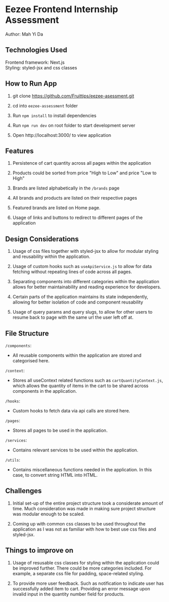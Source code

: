 # Eezee Frontend Internship Assessment

Author: Mah Yi Da

## Technologies Used

Frontend framework: Next.js \
Styling: styled-jsx and css classes

## How to Run App

1. git clone https://github.com/Fruittips/eezee-asessment.git

2. cd into `eezee-assessment` folder

3. Run `npm install` to install dependencies

4. Run `npm run dev` on root folder to start development server

5. Open http://localhost:3000/ to view application

## Features

1. Persistence of cart quantity across all pages within the application

2. Products could be sorted from price "High to Low" and price "Low to High"

3. Brands are listed alphabetically in the `/brands` page

4. All brands and products are listed on their respective pages

5. Featured brands are listed on Home page.

6. Usage of links and buttons to redirect to different pages of the application

## Design Considerations

1. Usage of css files together with styled-jsx to allow for modular styling and reusability within the application.

2. Usage of custom hooks such as `useApiService.js` to allow for data fetching without repeating lines of code across all pages.

3. Separating components into different categories within the application allows for better maintainability and reading experience for developers.

4. Certain parts of the application maintains its state independently, allowing for better isolation of code and component reusability

5. Usage of query params and query slugs, to allow for other users to resume back to page with the same url the user left off at.

## File Structure

`/components`:

- All reusable components within the application are stored and categorised here.

`/context`:

- Stores all useContext related functions such as `cartQuantityContext.js`, which allows the quantity of items in the cart to be shared across components in the application.

`/hooks`:

- Custom hooks to fetch data via api calls are stored here.

`/pages`:

- Stores all pages to be used in the application.

`/services`:

- Contains relevant services to be used within the application.

`/utils`:

- Contains miscellaneous functions needed in the application. In this case, to convert string HTML into HTML.

## Challenges

1. Initial set-up of the entire project structure took a considerate amount of time. Much consideration was made in making sure project structure was modular enough to be scaled.

2. Coming up with common css classes to be used throughout the application as I was not as familiar with how to best use css files and styled-jsx.

## Things to improve on

1. Usage of resusable css classes for styling within the application could be improved further. There could be more categories included. For example, a separate css file for padding, space-related styling.

2. To provide more user feedback. Such as notification to indicate user has successfully added item to cart. Providing an error message upon invalid input in the quantity number field for products.
